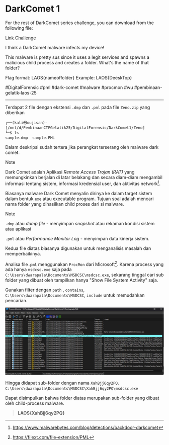 # DarkComet 1
For the rest of DarkComet series challenge, you can download from the following file:

[Link Challenge](https://binusianorg-my.sharepoint.com/personal/felix_alexander_binus_ac_id/_layouts/15/guestaccess.aspx?share=EiA_PvWflgxHq8daNfsiT88B0Pdj28WlAEB-APgyIByK8Q&e=AHS1bJ)

I think a DarkComet malware infects my device!

This malware is pretty sus since it uses a legit services and spawns a malicious child process and creates a folder. What's the name of that folder?

Flag format: LAOS{nameoffolder}
Example: LAOS{DeeskTop}

#DigitalForensic #pml #dark-comet #malware #procmon #wu #pembinaan-gelatik-laos-25
___
Terdapat 2 file dengan ekstensi `.dmp` dan `.pml` pada file `Zeno.zip` yang diberikan
```
┌──(kali㉿oujisan)-[/mnt/d/PembinaanCTFGelatik25/DigitalForensic/DarkComet1/Zeno]
└─$ ls
sample.dmp  sample.PML
```

Dalam deskripsi sudah tertera jika perangkat terserang oleh malware dark comet.
>[!NOTE]
>Dark Comet adalah Aplikasi *Remote Access Trojan (RAT)* yang memungkinkan berjalan di latar belakang dan secara diam-diam mengambil informasi tentang sistem, informasi kredensial user, dan aktivitas network[^1].

Biasanya malware Dark Comet menyalin dirinya ke dalam target sistem dalam bentuk `exe` atau executable program. Tujuan soal adalah mencari nama folder yang dihasilkan child proses dari si malware.
> [!NOTE]
> `.dmp` atau *dump file* - menyimpan *snapshot* atau rekaman kondisi sistem atau aplikasi
> 
> `.pml` atau *Performance Monitor Log*  - menyimpan data kinerja sistem.
> 
> Kedua file diatas biasanya digunakan untuk menganalisis masalah dan memperbaikinya.

Analisa file`.pml` menggunakan `ProcMon` dari Microsoft[^3]. Karena process yang ada hanya `msdcsc.exe` saja pada `C:\Users\dwarapala\Documents\MSDCSC\msdcsc.exe`, sekarang tinggal cari sub folder yang dibuat oleh tampilkan hanya "Show File System Activity" saja.

Gunakan filter dengan `path` , `contains`, `C:\Users\dwarapala\Documents\MSDCSC`, `include` untuk memudahkan pencarian.

![procmon](./img/procmon-filtered.jpg)

Hingga didapat sub-folder dengan nama `XahBjj6qy2PQ`.
`C:\Users\dwarapala\Documents\MSDCSC\XahBjj6qy2PQ\msdcsc.exe`

Dapat disimpulkan bahwa folder diatas merupakan sub-folder yang dibuat oleh child-process malware.

> **LAOS{XahBjj6qy2PQ}**

[^1]: https://www.malwarebytes.com/blog/detections/backdoor-darkcomet
[^3]: https://filext.com/file-extension/PML
